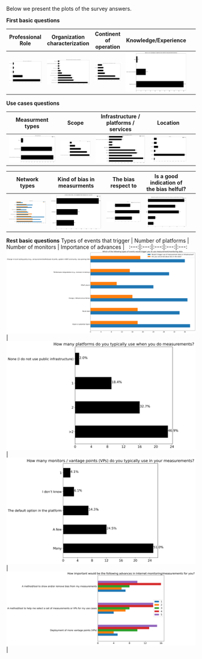 Below we present the plots of the survey answers.

**First basic questions**

Professional Role | Organization characterization | Continent of operation | Knowledge/Experience | &nbsp;
:---:|:---:|:---:|:---:|:---:
![](./figures/fig_survey_fig0.png?raw=true)|![](./figures/fig_survey_fig1.png?raw=true)|![](./figures/fig_survey_fig2.png?raw=true)|![](./figures/fig_survey_fig3.png?raw=true)|&nbsp;

**Use cases questions**

Measurment types | Scope | Infrastructure / platforms / services | Location | &nbsp;
:---:|:---:|:---:|:---:|:---:
![](./figures/fig_survey_fig4.png?raw=true)|![](./figures/fig_survey_fig5.png?raw=true)|![](./figures/fig_survey_fig6.png?raw=true)|![](./figures/fig_survey_fig7.png?raw=true)|&nbsp;

Network types | Kind of bias in measurments | The bias respect to | Is a good indication of the bias helful? | &nbsp;
:---:|:---:|:---:|:---:|:---:
![](./figures/fig_survey_fig8.png?raw=true)|![](./figures/fig_survey_fig9.png?raw=true)|![](./figures/fig_survey_fig10.png?raw=true)|![](./figures/fig_survey_fig11.png?raw=true)|&nbsp;

**Rest basic questions**
Types of events that trigger | Number of platforms | Number of monitors | Importance of advances | &nbsp;
:---:|:---:|:---:|:---:|:---:
![](./figures/fig_survey_fig12.png?raw=true)|![](./figures/fig_survey_fig13.png?raw=true)|![](./figures/fig_survey_fig14.png?raw=true)|![](./figures/fig_survey_fig15.png?raw=true)|&nbsp;


